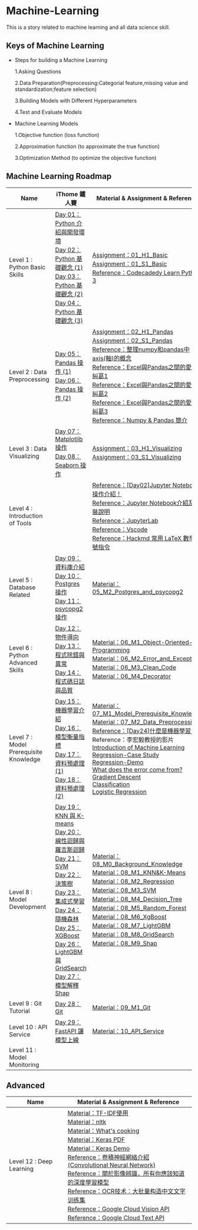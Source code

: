 # Machine-Learning

This is a story related to machine learning and all data science skill.

## Keys of Machine Learning

- Steps for building a Machine Learning
  
  1.Asking Questions
  
  2.Data Preparation(Preprocessing:Categorial feature,missing value and standardization;feature selection)
  
  3.Building Models with Different Hyperparameters
  
  4.Test and Evaluate Models
  
- Machine Learning Models

  1.Objective function (loss function)
  
  2.Approximation function (to approximate the true function)
  
  3.Optimization Method (to optimize the objective function)

## Machine Learning Roadmap
| Name | iThome 鐵人賽  | Material & Assignment & Reference |
| -------- | -------- | -------- |
| Level 1 : Python Basic Skills | [Day 01：Python 介紹與開發環境](https://ithelp.ithome.com.tw/articles/10263453) <br> [Day 02：Python 基礎觀念 (1)](https://ithelp.ithome.com.tw/articles/10263455) <br> [Day 03：Python 基礎觀念 (2)](https://ithelp.ithome.com.tw/articles/10263576) <br> [Day 04：Python 基礎觀念 (3)](https://ithelp.ithome.com.tw/articles/10264161)| [Assignment：01_H1_Basic](https://github.com/erik1110/Data-Science/blob/master/01_Python_Basic_Skills/01_H1_Basic.ipynb) <br> [Assignment：01_S1_Basic](https://github.com/erik1110/Data-Science/blob/master/01_Python_Basic_Skills/01_S1_Basic.ipynb) <br> [Reference：Codecadedy Learn Python 3](https://www.codecademy.com/learn/learn-python-3)|
| Level 2 : Data Preprocessing | [Day 05：Pandas 操作 (1)](https://ithelp.ithome.com.tw/articles/10264165)<br>[Day 06：Pandas 操作 (2)](https://ithelp.ithome.com.tw/articles/10266719) | [Assignment：02_H1_Pandas](https://github.com/erik1110/Data-Science/blob/master/02_Data_Preprocessing/02_H1_Pandas.ipynb) <br> [Assignment：02_S1_Pandas](https://github.com/erik1110/Data-Science/blob/master/02_Data_Preprocessing/02_S1_Pandas.ipynb) <br> [Reference：整理numpy和pandas中 axis(軸)的概念](http://changtw-blog.logdown.com/posts/895468-python-numpy-axis-concept-organize-notes)<br> [Reference：Excel與Pandas之間的愛恨糾葛1](http://bluewhale.cc/2017-04-06/use-python-for-data-analysis-like-excel-1.html)<br>[Reference：Excel與Pandas之間的愛恨糾葛2](http://bluewhale.cc/2017-04-14/use-python-for-data-analysis-like-excel-2.html)<br>[Reference：Excel與Pandas之間的愛恨糾葛3](http://bluewhale.cc/2017-04-21/use-python-for-data-analysis-like-excel-3.html)<br> [Reference：Numpy & Pandas 簡介](https://mofanpy.com/tutorials/data-manipulation/np-pd/)|
|Level 3 : Data Visualizing|[Day 07：Matplotlib 操作](https://ithelp.ithome.com.tw/articles/10267217)<br>[Day 08：Seaborn 操作](https://ithelp.ithome.com.tw/articles/10267221) | [Assignment：03_H1_Visualizing](https://github.com/erik1110/Data-Science/blob/master/03_Data_Visualizing/03_H1_Visualizing.ipynb) <br> [Assignment：03_S1_Visualizing](https://github.com/erik1110/Data-Science/blob/master/03_Data_Visualizing/03_S1_Visualizing.ipynb) |
|Level 4 : Introduction of Tools||[Reference：[Day02]Jupyter Notebook操作介紹！](https://ithelp.ithome.com.tw/articles/10192614)<br>[Reference：Jupyter Notebook介紹及安裝說明](https://medium.com/python4u/jupyter-notebook%E5%AE%8C%E6%95%B4%E4%BB%8B%E7%B4%B9%E5%8F%8A%E5%AE%89%E8%A3%9D%E8%AA%AA%E6%98%8E-b8fcadba15f)<br>[Reference：JupyterLab](https://experienceleague.adobe.com/docs/experience-platform/data-science-workspace/jupyterlab/overview.html?lang=zh-Hant)<br>[Reference：Vscode](https://walker-a.com/archives/6242)<br>[Reference：Hackmd 常用 LaTeX 數學符號指令](https://hackmd.io/@CynthiaChuang/Basic-LaTeX-Commands)|
|Level 5 : Database Related|[Day 09：資料庫介紹](https://ithelp.ithome.com.tw/articles/10267242)<br>[Day 10：Postgres 操作](https://ithelp.ithome.com.tw/articles/10267223)<br>[Day 11：psycopg2 操作](https://ithelp.ithome.com.tw/articles/10268457)|[Material：05_M2_Postgres_and_psycopg2](https://github.com/erik1110/Data-Science/blob/master/05_Database_Related/05_M2_Postgres_and_psycopg2.ipynb)|
|Level 6 : Python Advanced Skills| [Day 12：物件導向](https://ithelp.ithome.com.tw/articles/10268459)<br>  [Day 13：程式除錯與異常](https://ithelp.ithome.com.tw/articles/10268460)<br>[Day 14：程式碼日誌與品質](https://ithelp.ithome.com.tw/articles/10268461)| [Material：06_M1_Object-Oriented-Programming](https://github.com/erik1110/Data-Science/blob/master/06_Python_Advanced_Skills/06_M1_Object-Oriented-Programming.ipynb)<br>[Material：06_M2_Error_and_Exception](https://github.com/erik1110/Data-Science/blob/master/06_Python_Advanced_Skills/06_M2_Error_and_Exception.ipynb)<br>[Material：06_M3_Clean_Code](https://github.com/erik1110/Data-Science/blob/master/06_Python_Advanced_Skills/06_M3_Clean_Code.ipynb)<br>[Material：06_M4_Decorator](https://github.com/erik1110/Data-Science/blob/master/06_Python_Advanced_Skills/06_M4_Decorator.ipynb)|
|Level 7 : Model Prerequisite Knowledge|[Day 15：機器學習介紹](https://ithelp.ithome.com.tw/articles/10267253)<br>[Day 16：模型衡量指標](https://ithelp.ithome.com.tw/articles/10268946)<br>[Day 17：資料預處理 (1)](https://ithelp.ithome.com.tw/articles/10272960)<br>[Day 18：資料預處理 (2)](https://ithelp.ithome.com.tw/articles/10272964)<br>|[Material：07_M1_Model_Prerequisite_Knowledge](https://github.com/erik1110/Data-Science/blob/master/07_Model_Prerequisite_Knowledge/07_M1_Model_Prerequisite_Knowledge.ipynb) <br>[Material：07_M2_Data_Preprocessing](https://github.com/erik1110/Data-Science/blob/master/07_Model_Prerequisite_Knowledge/07_M2_Data_Preprocessing.ipynb)<br>  [Reference：[Day24]什麼是機器學習？](https://ithelp.ithome.com.tw/articles/10196922)<br>Reference：李宏毅教授的影片<br>[Introduction of Machine Learning](https://www.youtube.com/watch?v=CXgbekl66jc&list=PLJV_el3uVTsPy9oCRY30oBPNLCo89yu49&ab_channel=Hung-yiLee)<br>[Regression-Case Study](https://www.youtube.com/watch?v=fegAeph9UaA&list=PLJV_el3uVTsPy9oCRY30oBPNLCo89yu49&index=3&ab_channel=Hung-yiLee)<br>[Regression-Demo](https://www.youtube.com/watch?v=1UqCjFQiiy0&list=PLJV_el3uVTsPy9oCRY30oBPNLCo89yu49&index=4&ab_channel=Hung-yiLee)<br>[What does the error come from?](https://www.youtube.com/watch?v=D_S6y0Jm6dQ&list=PLJV_el3uVTsPy9oCRY30oBPNLCo89yu49&index=5&ab_channel=Hung-yiLee)<br> [Gradient Descent](https://www.youtube.com/watch?v=yKKNr-QKz2Q&list=PLJV_el3uVTsPy9oCRY30oBPNLCo89yu49&index=6&ab_channel=Hung-yiLee)<br>[Classification](https://www.youtube.com/watch?v=fZAZUYEeIMg&list=PLJV_el3uVTsPy9oCRY30oBPNLCo89yu49&index=9&ab_channel=Hung-yiLee)<br>[Logistic Regression](https://www.youtube.com/watch?v=hSXFuypLukA&list=PLJV_el3uVTsPy9oCRY30oBPNLCo89yu49&index=10&ab_channel=Hung-yiLee)|
|Level 8 : Model Development|[Day 19：KNN 與 K-means](https://ithelp.ithome.com.tw/articles/10272966)<br>[Day 20：線性迴歸與羅吉斯迴歸](https://ithelp.ithome.com.tw/articles/10272968)<br>[Day 21：SVM](https://ithelp.ithome.com.tw/articles/10276068)<br>[Day 22：決策樹](https://ithelp.ithome.com.tw/articles/10276079)<br>[Day 23：集成式學習](https://ithelp.ithome.com.tw/articles/10276102)<br> [Day 24：隨機森林](https://ithelp.ithome.com.tw/articles/10276112)<br>[Day 25：XGBoost](https://ithelp.ithome.com.tw/articles/10276808)<br>[Day 26：LightGBM 與 GridSearch](https://ithelp.ithome.com.tw/articles/10276809)<br>[Day 27：模型解釋 Shap](https://ithelp.ithome.com.tw/articles/10276922)<br>|[Material：08_M0_Background_Knowledge](https://github.com/erik1110/Data-Science/blob/master/08_Model_Development/README.md)<br>[Material：08_M1_KNN&K-Means](https://github.com/erik1110/Data-Science/blob/master/08_Model_Development/08_M1_KNN%26K-Means.ipynb)<br>[Material：08_M2_Regression](https://github.com/erik1110/Data-Science/blob/master/08_Model_Development/08_M2_Regression.ipynb)<br>[Material：08_M3_SVM](https://github.com/erik1110/Data-Science/blob/master/08_Model_Development/08_M3_SVM.ipynb)<br>[Material：08_M4_Decision_Tree](https://github.com/erik1110/Data-Science/blob/master/08_Model_Development/08_M4_Decision_Tree.ipynb)<br>[Material：08_M5_Random_Forest](https://github.com/erik1110/Data-Science/blob/master/08_Model_Development/08_M5_Random_Forest.ipynb)<br>[Material：08_M6_XgBoost](https://github.com/erik1110/Data-Science/blob/master/08_Model_Development/08_M6_XgBoost.ipynb)<br>[Material：08_M7_LightGBM](https://github.com/erik1110/Data-Science/blob/master/08_Model_Development/08_M7_LightGBM.ipynb)<br>[Material：08_M8_GridSearch](https://github.com/erik1110/Data-Science/blob/master/08_Model_Development/08_M8_GridSearch.ipynb)<br>[Material：08_M9_Shap](https://github.com/erik1110/Data-Science/blob/master/08_Model_Development/08_M9_Shap.ipynb)|
|Level 9 : Git Tutorial|[Day 28：Git](https://ithelp.ithome.com.tw/articles/10277067)|[Material：09_M1_Git](https://github.com/erik1110/Data-Science/tree/master/09_Git_Tutorial) |
|Level 10 : API Service|[Day 29：FastAPI 讓模型上線](https://ithelp.ithome.com.tw/articles/10280096)| [Material：10_API_Service](https://github.com/erik1110/Data-Science/tree/master/10_API_Service)|
|Level 11 : Model Monitoring|||

## Advanced
| Name |  Material & Assignment & Reference |
| -------- | -------- |
| Level 12 : Deep Learning|[Material：TF-IDF使用](https://github.com/erik1110/Machine-Learning/blob/master/Natural%20Language%20Processing/TF%E2%80%93IDF%20Demo.ipynb)<br>[Material：nltk](https://github.com/erik1110/Machine-Learning/blob/master/Natural%20Language%20Processing/%E8%A9%9E%E6%80%A7%E9%82%84%E5%8E%9F%E5%B7%A5%E5%85%B7.ipynb)<br>[Material：What's cooking](https://github.com/erik1110/Machine-Learning/blob/master/Natural%20Language%20Processing/What's%20cooking-nltk.ipynb)<br>[Material：Keras PDF](https://github.com/erik1110/Machine-Learning/blob/master/Deep%20Learning/Keras/Keras%20%E5%85%A5%E9%96%80.pdf)<br>[Material：Keras Demo](https://github.com/erik1110/Machine-Learning/blob/master/Deep%20Learning/Keras/Keras%20v2.ipynb)<br>[Reference：卷積神經網絡介紹(Convolutional Neural Network)](https://medium.com/@yehjames/%E8%B3%87%E6%96%99%E5%88%86%E6%9E%90-%E6%A9%9F%E5%99%A8%E5%AD%B8%E7%BF%92-%E7%AC%AC5-1%E8%AC%9B-%E5%8D%B7%E7%A9%8D%E7%A5%9E%E7%B6%93%E7%B6%B2%E7%B5%A1%E4%BB%8B%E7%B4%B9-convolutional-neural-network-4f8249d65d4f)<br>[Reference：關於影像辨識，所有你應該知道的深度學習模型](https://medium.com/@syshen/%E7%89%A9%E9%AB%94%E5%81%B5%E6%B8%AC-object-detection-740096ec4540)<br>[Reference：OCR技术：大批量构造中文文字训练集](https://blog.csdn.net/meyh0x5vDTk48P2/article/details/79848753)<br>[Reference：Google Cloud Vision API](https://github.com/enakai00/jupyter_gcp/blob/master/Vision%20API%20Quick%20Tour.ipynb)<br>[Reference：Google Cloud Text API](https://blog.gtwang.org/programming/automation-of-google-ocr-using-python-tutorial/)|
 
